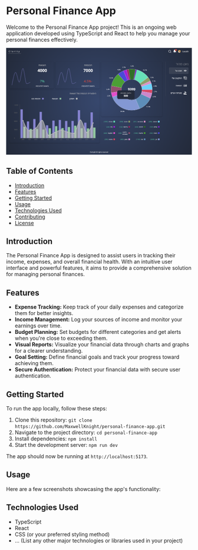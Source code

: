 # Personal Finance App

Welcome to the Personal Finance App project! This is an ongoing web application developed using TypeScript and React to help you manage your personal finances effectively.

![Homepage Screenshot](clarity-screenshot.png)

## Table of Contents

- [Introduction](#introduction)
- [Features](#features)
- [Getting Started](#getting-started)
- [Usage](#usage)
- [Technologies Used](#technologies-used)
- [Contributing](#contributing)
- [License](#license)

## Introduction

The Personal Finance App is designed to assist users in tracking their income, expenses, and overall financial health. With an intuitive user interface and powerful features, it aims to provide a comprehensive solution for managing personal finances.

## Features

- **Expense Tracking:** Keep track of your daily expenses and categorize them for better insights.
- **Income Management:** Log your sources of income and monitor your earnings over time.
- **Budget Planning:** Set budgets for different categories and get alerts when you're close to exceeding them.
- **Visual Reports:** Visualize your financial data through charts and graphs for a clearer understanding.
- **Goal Setting:** Define financial goals and track your progress toward achieving them.
- **Secure Authentication:** Protect your financial data with secure user authentication.

## Getting Started

To run the app locally, follow these steps:

1. Clone this repository: `git clone https://github.com/MaxwellKnight/personal-finance-app.git`
2. Navigate to the project directory: `cd personal-finance-app`
3. Install dependencies: `npm install`
4. Start the development server: `npm run dev`

The app should now be running at `http://localhost:5173`.

## Usage

Here are a few screenshots showcasing the app's functionality:

## Technologies Used

- TypeScript
- React
- CSS (or your preferred styling method)
- ... (List any other major technologies or libraries used in your project)
